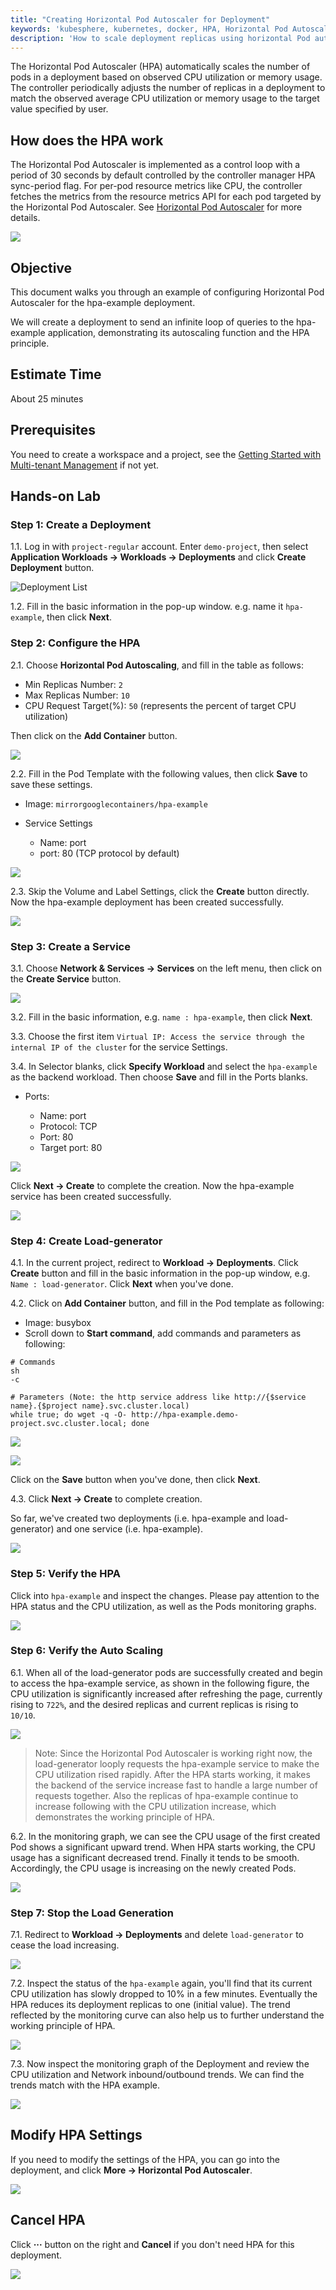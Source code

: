 ```yaml
---
title: "Creating Horizontal Pod Autoscaler for Deployment"
keywords: 'kubesphere, kubernetes, docker, HPA, Horizontal Pod Autoscaler'
description: 'How to scale deployment replicas using horizontal Pod autoscaler'
---
```



The Horizontal Pod Autoscaler (HPA) automatically scales the number of pods in a deployment based on observed CPU utilization or memory usage. The controller periodically adjusts the number of replicas in a deployment to match the observed average CPU utilization or memory usage to the target value specified by user.

## How does the HPA work

The Horizontal Pod Autoscaler is implemented as a control loop with a period of 30 seconds by default controlled by the controller manager HPA sync-period flag. For per-pod resource metrics like CPU, the controller fetches the metrics from the resource metrics API for each pod targeted by the Horizontal Pod Autoscaler. See [Horizontal Pod Autoscaler](https://kubernetes.io/docs/tasks/run-application/horizontal-pod-autoscale/) for more details.

![](https://pek3b.qingstor.com/kubesphere-docs/png/20190716214909.png#alt=)

## Objective

This document walks you through an example of configuring Horizontal Pod Autoscaler for the hpa-example deployment.

We will create a deployment to send an infinite loop of queries to the hpa-example application, demonstrating its autoscaling function and the HPA principle.

## Estimate Time

About 25 minutes

## Prerequisites

You need to create a workspace and a project, see the [Getting Started with Multi-tenant Management](../admin-quick-start) if not yet.

## Hands-on Lab

### Step 1: Create a Deployment

1.1. Log in with `project-regular` account. Enter `demo-project`, then select **Application Workloads → Workloads → Deployments** and click **Create Deployment** button.

![Deployment List](https://pek3b.qingstor.com/kubesphere-docs/png/20190716215848.png#alt=)

1.2. Fill in the basic information in the pop-up window. e.g. name it `hpa-example`, then click **Next**.

### Step 2: Configure the HPA

2.1. Choose **Horizontal Pod Autoscaling**, and fill in the table as follows:

- Min Replicas Number: `2`
- Max Replicas Number: `10`
- CPU Request Target(%): `50` (represents the percent of target CPU utilization)

Then click on the **Add Container** button.

![](https://pek3b.qingstor.com/kubesphere-docs/png/20190716220122.png#alt=)

2.2. Fill in the Pod Template with the following values, then click **Save** to save these settings.

- Image: `mirrorgooglecontainers/hpa-example`
- Service Settings

  - Name: port
  - port: 80 (TCP protocol by default)

![](https://pek3b.qingstor.com/kubesphere-docs/png/20190321234139.png#alt=Add%20a%20Container)

2.3. Skip the Volume and Label Settings, click the **Create** button directly. Now the hpa-example deployment has been created successfully.

![](https://pek3b.qingstor.com/kubesphere-docs/png/20190716221028.png#alt=)

### Step 3: Create a Service

3.1. Choose **Network & Services → Services** on the left menu, then click on the **Create Service** button.

![](https://pek3b.qingstor.com/kubesphere-docs/png/20190716221110.png#alt=)

3.2. Fill in the basic information, e.g. `name : hpa-example`, then click **Next**.

3.3. Choose the first item `Virtual IP: Access the service through the internal IP of the cluster` for the service Settings.

3.4. In Selector blanks, click **Specify Workload** and select the `hpa-example` as the backend workload. Then choose **Save** and fill in the Ports blanks.

- Ports:

  - Name: port
  - Protocol: TCP
  - Port: 80
  - Target port: 80

![](https://pek3b.qingstor.com/kubesphere-docs/png/20190716221536.png#alt=)

Click **Next → Create** to complete the creation. Now the hpa-example service has been created successfully.

![](https://pek3b.qingstor.com/kubesphere-docs/png/20190716221828.png#alt=)

### Step 4: Create Load-generator

4.1. In the current project, redirect to **Workload → Deployments**. Click **Create** button and fill in the basic information in the pop-up window, e.g. `Name : load-generator`. Click **Next** when you've done.

4.2. Click on **Add Container** button, and fill in the Pod template as following:

- Image: busybox
- Scroll down to **Start command**, add commands and parameters as following:

```
# Commands
sh
-c

# Parameters (Note: the http service address like http://{$service name}.{$project name}.svc.cluster.local)
while true; do wget -q -O- http://hpa-example.demo-project.svc.cluster.local; done
```

![](https://pek3b.qingstor.com/kubesphere-docs/png/20190716222521.png#alt=)

![](https://pek3b.qingstor.com/kubesphere-docs/png/20190716222549.png#alt=)

Click on the **Save** button when you've done, then click **Next**.

4.3. Click **Next → Create** to complete creation.

So far, we've created two deployments (i.e. hpa-example and load-generator) and one service (i.e. hpa-example).

![](https://pek3b.qingstor.com/kubesphere-docs/png/20190716222833.png#alt=)

### Step 5: Verify the HPA

Click into `hpa-example` and inspect the changes. Please pay attention to the HPA status and the CPU utilization, as well as the Pods monitoring graphs.

![](https://pek3b.qingstor.com/kubesphere-docs/png/20190322010021.png#alt=)

### Step 6: Verify the Auto Scaling

6.1. When all of the load-generator pods are successfully created and begin to access the hpa-example service, as shown in the following figure, the CPU utilization is significantly increased after refreshing the page, currently rising to `722%`, and the desired replicas and current replicas is rising to `10/10`.

![](https://pek3b.qingstor.com/kubesphere-docs/png/20190716223104.png#alt=)

> Note: Since the Horizontal Pod Autoscaler is working right now, the load-generator looply requests the hpa-example service to make the CPU utilization rised rapidly. After the HPA starts working, it makes the backend of the service increase fast to handle a large number of requests together. Also the replicas of hpa-example continue to increase following with the CPU utilization increase, which demonstrates the working principle of HPA.

6.2. In the monitoring graph, we can see the CPU usage of the first created Pod shows a significant upward trend. When HPA starts working, the CPU usage has a significant decreased trend. Finally it tends to be smooth. Accordingly, the CPU usage is increasing on the newly created Pods.

![](https://pek3b.qingstor.com/kubesphere-docs/png/20190716223415.png#alt=)

### Step 7: Stop the Load Generation

7.1. Redirect to **Workload → Deployments** and delete `load-generator` to cease the load increasing.

![](https://pek3b.qingstor.com/kubesphere-docs/png/20190716225225.png#alt=)

7.2. Inspect the status of the `hpa-example` again, you'll find that its current CPU utilization has slowly dropped to 10% in a few minutes. Eventually the HPA reduces its deployment replicas to one (initial value). The trend reflected by the monitoring curve can also help us to further understand the working principle of HPA.

![](https://pek3b.qingstor.com/kubesphere-docs/png/20190716230725.png#alt=)

7.3. Now inspect the monitoring graph of the Deployment and review the CPU utilization and Network inbound/outbound trends. We can find the trends match with the HPA example.

![](https://pek3b.qingstor.com/kubesphere-docs/png/20190716230333.png#alt=)

## Modify HPA Settings

If you need to modify the settings of the HPA, you can go into the deployment, and click **More → Horizontal Pod Autoscaler**.

![](https://pek3b.qingstor.com/kubesphere-docs/png/20190716225918.png#alt=)

## Cancel HPA

Click **···** button on the right and **Cancel** if you don't need HPA for this deployment.

![](https://pek3b.qingstor.com/kubesphere-docs/png/20190716225953.png#alt=)
